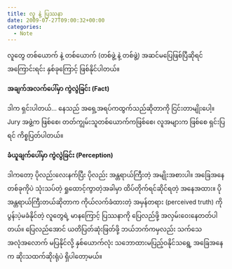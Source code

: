 ```yaml
---
title: လူ နဲ့ ပြဿနာ
date: 2009-07-27T09:00:32+00:00
categories:
  - Note
---
```

လူတွေ တစ်ယောက် နဲ့ တစ်ယောက် (တစ်ဖွဲ့ နဲ့ တစ်ဖွဲ့) အဆင်မပြေဖြစ်ပြီဆိုရင် အကြောင်းရင်း နှစ်ခုကြောင့် ဖြစ်နိုင်ပါတယ်။

**အချက်အလက်ပေါ်မှာ ကွဲလွဲခြင်း (Fact)**

ဒါက ရှင်းပါတယ်… နေသည် အရှေ့အရပ်ကထွက်သည်ဆိုတာကို ငြင်းတာမျိုးပေါ့။ Jury အဖွဲ့က ဖြစ်စေ၊ တတ်ကျွမ်းသူတစ်ယောက်ကဖြစ်စေ၊ လူအများက ဖြစ်စေ ရှင်းပြရင် ကိစ္စပြတ်ပါတယ်။

**ခံယူချက်ပေါ်မှာ ကွဲလွဲခြင်း (Perception)**

ဒါကတော့ ပိုလည်းလေးနက်ပြီး ပိုလည်း အန္တရာယ်ကြီးတဲ့ အမျိုးအစားပါ။ အခြေအနေတစ်ခုကိုပဲ သုံးသပ်တဲ့ ရှုထောင့်ကွာတဲ့အခါမှာ ထိပ်တိုက်ရင်ဆိုင်ရတဲ့ အနေအထား။ ပိုအန္တရာယ်ကြီးတယ်ဆိုတာက ကိုယ်လက်ခံထားတဲ့ အမှန်တရား (perceived truth) ကို ပွန်းပဲ့မခံနိုင်တဲ့ လူတွေရဲ့ မာနကြောင့် ပြဿနာကို ပြေလည်ဖို့ အလှမ်းဝေးနေတတ်ပါတယ်။ ပြေလည်အောင် ယတိပြတ်ဆုံးဖြတ်ဖို့ ဘယ်ဘက်ကမှလည်း သက်သေအလုံအလောက် မပြနိုင်လို့ နှစ်ယောက်လုံး သဘောထားမပြည့်ဝနိုင်သရွေ့ အခြေအနေက ဆိုးသထက်ဆိုးရုံပဲ ရှိပါတော့မယ်။